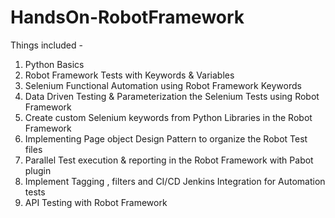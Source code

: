 # HandsOn-RobotFramework

Things included -
1. Python Basics
2. Robot Framework Tests with Keywords & Variables
3. Selenium Functional Automation using Robot Framework Keywords
4. Data Driven Testing & Parameterization the Selenium Tests using Robot Framework
5. Create custom Selenium keywords from Python Libraries in the Robot Framework
6. Implementing Page object Design Pattern to organize the Robot Test files
7. Parallel Test execution & reporting in the Robot Framework with Pabot plugin
8. Implement Tagging , filters and CI/CD Jenkins Integration for Automation tests
9. API Testing with Robot Framework
